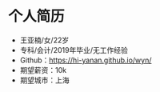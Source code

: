 # 个人简历
- 王亚楠/女/22岁
- 专科/会计/2019年毕业/无工作经验
- Github：https://hi-yanan.github.io/wyn/
- 期望薪资：10k
- 期望城市：上海
